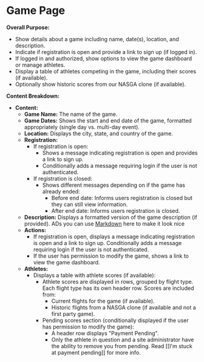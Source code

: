 # Game Page

**Overall Purpose:**

- Show details about a game including name, date(s), location, and description.
- Indicate if registration is open and provide a link to sign up (if logged in).
- If logged in and authorized, show options to view the game dashboard or manage athletes.
- Display a table of athletes competing in the game, including their scores (if available).
- Optionally show historic scores from our NASGA clone (if available).

**Content Breakdown:**

- **Content:**
    - **Game Name:** The name of the game.
    - **Game Dates:** Shows the start and end date of the game, formatted appropriately (single day vs. multi-day event).
    - **Location:** Displays the city, state, and country of the game.
    - **Registration:**
        - If registration is open:
            - Shows a message indicating registration is open and provides a link to sign up.
            - Conditionally adds a message requiring login if the user is not authenticated.
        - If registration is closed:
            - Shows different messages depending on if the game has already ended:
                - Before end date: Informs users registration is closed but they can still view information.
                - After end date: Informs users registration is closed.
    - **Description:** Displays a formatted version of the game description (if provided). ADs you can use [Markdown](https://www.markdownguide.org/basic-syntax/) here to make it look nice
    - **Actions:**
        - If registration is open, displays a message indicating registration is open and a link to sign up. Conditionally adds a message requiring login if the user is not authenticated.
        - If the user has permission to modify the game, shows a link to view the game dashboard.
    - **Athletes:**
        - Displays a table with athlete scores (if available):
            - Athlete scores are displayed in rows, grouped by flight type. Each flight type has its own header row. Scores are included from:
                - Current flights for the game (if available).
                - Historic flights from a NASGA clone (if available and not a first party game).
            - Pending scores section (conditionally displayed if the user has permission to modify the game):
                - A header row displays "Payment Pending".
                - Only the athlete in question and a site administrator have the ability to remove you from pending. Read [[I'm stuck at payment pending]] for more info.
